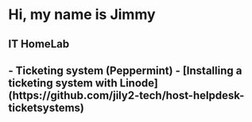 <h1>Hi, my name is Jimmy</h1>


<h2>IT HomeLab<h2>
- <b>Ticketing system (Peppermint)</b>
  - [Installing a ticketing system with Linode](https://github.com/jily2-tech/host-helpdesk-ticketsystems)

<!--
<b>Remote (Under construction) </b>
  - []()
  - 
- <b>Microsoft Office 365 </b>
  - [Installing a ticketing system with Linode](https://github.com/jily2-tech/host-helpdesk-ticketsystems)

<h2>Utah Valley University (Canvas.instructure.com)</h2>


-->
